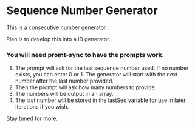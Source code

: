 # Sequence Number Generator

 This is a consecutive number generator.

 Plan is to develop this into a ID generator.

 ### You will need promt-sync to have the prompts work.

1. The prompt will ask for the last sequence number used. If no number exists, you can enter 0 or 1. The generator will start with the next number after the last number provided.
2. Then the prompt will ask how many numbers to provide. 
3. The numbers will be output in an array.
4. The last number will be stored in the lastSeq variable for use in later iterations if you wish.

 Stay tuned for more.